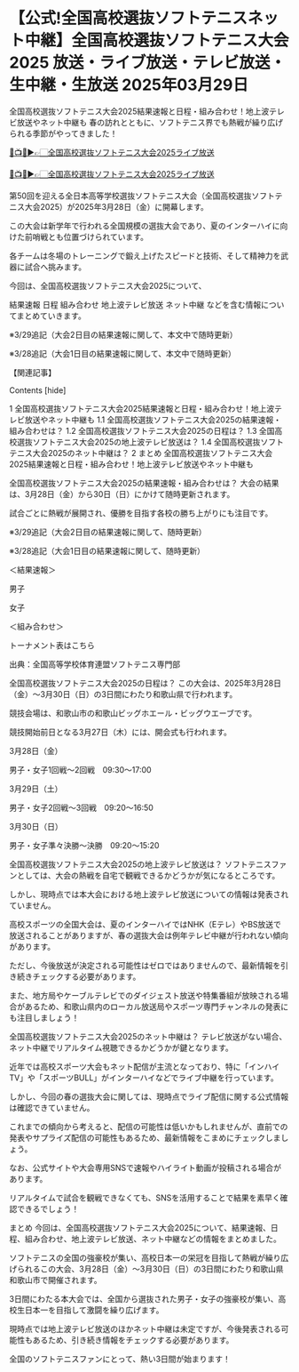 # 【公式!全国高校選抜ソフトテニスネット中継】全国高校選抜ソフトテニス大会2025 放送・ライブ放送・テレビ放送・生中継・生放送 2025年03月29日

全国高校選抜ソフトテニス大会2025結果速報と日程・組み合わせ！地上波テレビ放送やネット中継も
春の訪れとともに、ソフトテニス界でも熱戦が繰り広げられる季節がやってきました！

[🔴📺🎾▶👉🏻全国高校選抜ソフトテニス大会2025ライブ放送](https://jsports-hq.com/tennis/?jp_jun)

[🔴📺🎾▶👉🏻全国高校選抜ソフトテニス大会2025ライブ放送](https://jsports-hq.com/tennis/?jp_jun)

第50回を迎える全日本高等学校選抜ソフトテニス大会（全国高校選抜ソフトテニス大会2025）が2025年3月28日（金）に開幕します。

この大会は新学年で行われる全国規模の選抜大会であり、夏のインターハイに向けた前哨戦とも位置づけられています。

各チームは冬場のトレーニングで鍛え上げたスピードと技術、そして精神力を武器に試合へ挑みます。

今回は、全国高校選抜ソフトテニス大会2025について、

結果速報
日程
組み合わせ
地上波テレビ放送
ネット中継
などを含む情報についてまとめていきます。


※3/29追記（大会2日目の結果速報に関して、本文中で随時更新）

※3/28追記（大会1日目の結果速報に関して、本文中で随時更新）

【関連記事】



Contents [hide]

1 全国高校選抜ソフトテニス大会2025結果速報と日程・組み合わせ！地上波テレビ放送やネット中継も
1.1 全国高校選抜ソフトテニス大会2025の結果速報・組み合わせは？
1.2 全国高校選抜ソフトテニス大会2025の日程は？
1.3 全国高校選抜ソフトテニス大会2025の地上波テレビ放送は？
1.4 全国高校選抜ソフトテニス大会2025のネット中継は？
2 まとめ
全国高校選抜ソフトテニス大会2025結果速報と日程・組み合わせ！地上波テレビ放送やネット中継も

全国高校選抜ソフトテニス大会2025の結果速報・組み合わせは？
大会の結果は、3月28日（金）から30日（日）にかけて随時更新されます。

試合ごとに熱戦が展開され、優勝を目指す各校の勝ち上がりにも注目です。

※3/29追記（大会2日目の結果速報に関して、随時更新）

※3/28追記（大会1日目の結果速報に関して、随時更新）

＜結果速報＞

男子

女子

＜組み合わせ＞

トーナメント表はこちら

出典：全国高等学校体育連盟ソフトテニス専門部

 

全国高校選抜ソフトテニス大会2025の日程は？
この大会は、2025年3月28日（金）～3月30日（日）の3日間にわたり和歌山県で行われます。

競技会場は、和歌山市の和歌山ビッグホエール・ビッグウエーブです。

競技開始前日となる3月27日（木）には、開会式も行われます。

3月28日（金）

男子・女子1回戦～2回戦　09:30～17:00

3月29日（土）

男子・女子2回戦～3回戦　09:20～16:50

3月30日（日）

男子・女子準々決勝～決勝　09:20～15:20

 

全国高校選抜ソフトテニス大会2025の地上波テレビ放送は？
ソフトテニスファンとしては、大会の熱戦を自宅で観戦できるかどうかが気になるところです。

しかし、現時点では本大会における地上波テレビ放送についての情報は発表されていません。

高校スポーツの全国大会は、夏のインターハイではNHK（Eテレ）やBS放送で放送されることがありますが、春の選抜大会は例年テレビ中継が行われない傾向があります。

ただし、今後放送が決定される可能性はゼロではありませんので、最新情報を引き続きチェックする必要があります。

また、地方局やケーブルテレビでのダイジェスト放送や特集番組が放映される場合があるため、和歌山県内のローカル放送局やスポーツ専門チャンネルの発表にも注目しましょう！

全国高校選抜ソフトテニス大会2025のネット中継は？
テレビ放送がない場合、ネット中継でリアルタイム視聴できるかどうかが鍵となります。

近年では高校スポーツ大会もネット配信が主流となっており、特に「インハイTV」や「スポーツBULL」がインターハイなどでライブ中継を行っています。

しかし、今回の春の選抜大会に関しては、現時点でライブ配信に関する公式情報は確認できていません。

これまでの傾向から考えると、配信の可能性は低いかもしれませんが、直前での発表やサプライズ配信の可能性もあるため、最新情報をこまめにチェックしましょう。

なお、公式サイトや大会専用SNSで速報やハイライト動画が投稿される場合があります。

リアルタイムで試合を観戦できなくても、SNSを活用することで結果を素早く確認できるでしょう！

まとめ
今回は、全国高校選抜ソフトテニス大会2025について、結果速報、日程、組み合わせ、地上波テレビ放送、ネット中継などの情報をまとめました。

ソフトテニスの全国の強豪校が集い、高校日本一の栄冠を目指して熱戦が繰り広げられるこの大会、3月28日（金）～3月30日（日）の3日間にわたり和歌山県和歌山市で開催されます。

3日間にわたる本大会では、全国から選抜された男子・女子の強豪校が集い、高校生日本一を目指して激闘を繰り広げます。

現時点では地上波テレビ放送のほかネット中継は未定ですが、今後発表される可能性もあるため、引き続き情報をチェックする必要があります。

全国のソフトテニスファンにとって、熱い3日間が始まります！
